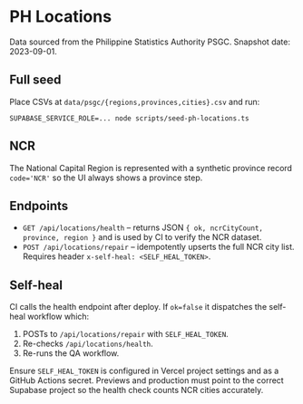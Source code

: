 # PH Locations

Data sourced from the Philippine Statistics Authority PSGC. Snapshot date: 2023-09-01.

## Full seed

Place CSVs at `data/psgc/{regions,provinces,cities}.csv` and run:

```
SUPABASE_SERVICE_ROLE=... node scripts/seed-ph-locations.ts
```

## NCR

The National Capital Region is represented with a synthetic province record `code='NCR'` so the UI always shows a province step.

## Endpoints

- `GET /api/locations/health` – returns JSON `{ ok, ncrCityCount, province, region }` and is used by CI to verify the NCR dataset.
- `POST /api/locations/repair` – idempotently upserts the full NCR city list. Requires header `x-self-heal: <SELF_HEAL_TOKEN>`.

## Self-heal

CI calls the health endpoint after deploy. If `ok=false` it dispatches the self-heal workflow which:
1. POSTs to `/api/locations/repair` with `SELF_HEAL_TOKEN`.
2. Re-checks `/api/locations/health`.
3. Re-runs the QA workflow.

Ensure `SELF_HEAL_TOKEN` is configured in Vercel project settings and as a GitHub Actions secret. Previews and production must point to the correct Supabase project so the health check counts NCR cities accurately.

